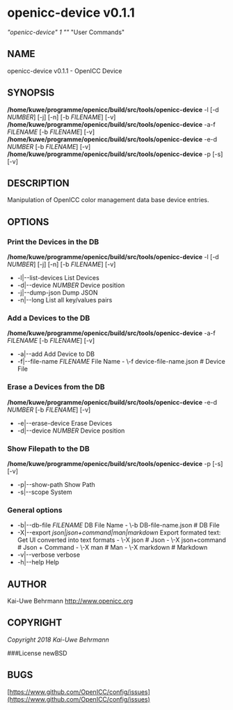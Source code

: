 # openicc\-device v0.1.1
*"openicc\-device"* *1* *""* "User Commands"
## NAME
openicc\-device v0.1.1 \- OpenICC Device
## SYNOPSIS
**/home/kuwe/programme/openicc/build/src/tools/openicc\-device** \-l [\-d *NUMBER*] [\-j] [\-n] [\-b *FILENAME*] [\-v]
<br />
**/home/kuwe/programme/openicc/build/src/tools/openicc\-device** \-a\-f *FILENAME* [\-b *FILENAME*] [\-v]
<br />
**/home/kuwe/programme/openicc/build/src/tools/openicc\-device** \-e\-d *NUMBER* [\-b *FILENAME*] [\-v]
<br />
**/home/kuwe/programme/openicc/build/src/tools/openicc\-device** \-p [\-s] [\-v]
<br />
## DESCRIPTION
Manipulation of OpenICC color management data base device entries.
## OPTIONS
### Print the Devices in the DB
**/home/kuwe/programme/openicc/build/src/tools/openicc\-device** \-l [\-d *NUMBER*] [\-j] [\-n] [\-b *FILENAME*] [\-v]

* \-l|\-\-list\-devices	List Devices
* \-d|\-\-device *NUMBER*	Device position
* \-j|\-\-dump\-json	Dump JSON
* \-n|\-\-long	List all key/values pairs

### Add a Devices to the DB
**/home/kuwe/programme/openicc/build/src/tools/openicc\-device** \-a\-f *FILENAME* [\-b *FILENAME*] [\-v]

* \-a|\-\-add	Add Device to DB
* \-f|\-\-file\-name *FILENAME*	File Name
	\- \\-f device\-file\-name.json		# Device File

### Erase a Devices from the DB
**/home/kuwe/programme/openicc/build/src/tools/openicc\-device** \-e\-d *NUMBER* [\-b *FILENAME*] [\-v]

* \-e|\-\-erase\-device	Erase Devices
* \-d|\-\-device *NUMBER*	Device position

### Show Filepath to the DB
**/home/kuwe/programme/openicc/build/src/tools/openicc\-device** \-p [\-s] [\-v]

* \-p|\-\-show\-path	Show Path
* \-s|\-\-scope	System

### General options

* \-b|\-\-db\-file *FILENAME*	DB File Name
	\- \\-b DB\-file\-name.json		# DB File
* \-X|\-\-export *json|json+command|man|markdown*	Export formated text: Get UI converted into text formats
	\- \\-X json		# Json
	\- \\-X json+command		# Json + Command
	\- \\-X man		# Man
	\- \\-X markdown		# Markdown
* \-v|\-\-verbose	verbose
* \-h|\-\-help	Help

## AUTHOR
Kai\-Uwe Behrmann http://www.openicc.org
## COPYRIGHT
*Copyright 2018 Kai\-Uwe Behrmann*


###License
newBSD
## BUGS
[https://www.github.com/OpenICC/config/issues](https://www.github.com/OpenICC/config/issues)

